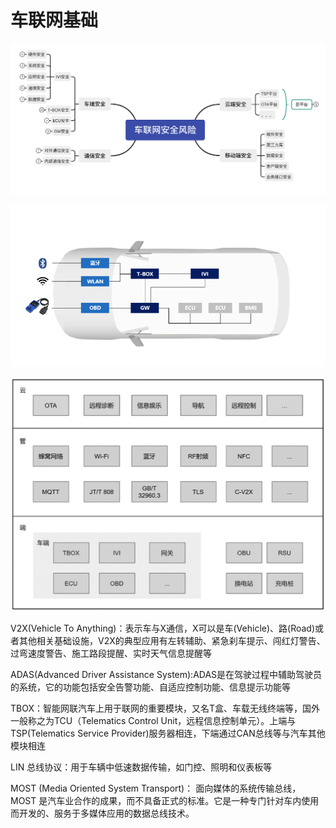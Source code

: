 # 车联网基础

![image-20251019202555295](./assets/1.车联网基础/image-20251019202555295.png)



![image-20251019202607286](./assets/1.车联网基础/image-20251019202607286.png)



![image-20251019202618727](./assets/1.车联网基础/image-20251019202618727.png)

V2X(Vehicle To Anything)：表示车与X通信，X可以是车(Vehicle)、路(Road)或者其他相关基础设施，V2X的典型应用有左转辅助、紧急刹车提示、闯红灯警告、过弯速度警告、施工路段提醒、实时天气信息提醒等

ADAS(Advanced Driver Assistance System):ADAS是在驾驶过程中辅助驾驶员的系统，它的功能包括安全告警功能、自适应控制功能、信息提示功能等

TBOX：智能网联汽车上用于联网的重要模块，又名T盒、车载无线终端等，国外一般称之为TCU（Telematics Control Unit，远程信息控制单元）。上端与TSP(Telematics Service Provider)服务器相连，下端通过CAN总线等与汽车其他模块相连

LIN 总线协议：用于车辆中低速数据传输，如门控、照明和仪表板等

MOST (Media Oriented System Transport)： 面向媒体的系统传输总线，MOST 是汽车业合作的成果，而不具备正式的标准。它是一种专门针对车内使用而开发的、服务于多媒体应用的数据总线技术。